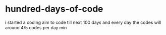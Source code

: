 # hundred-days-of-code
i started a coding aim to code till next 100 days and every day the codes will around 4/5 codes per day min
